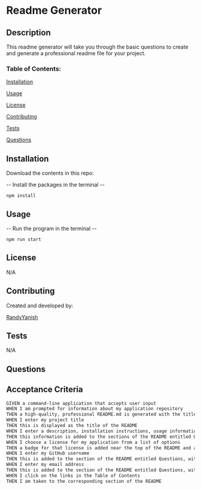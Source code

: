 # Readme Generator

## Description

This readme generator will take you through the basic questions to create and generate a professional readme file for your project.

### Table of Contents:

[Installation](#installation)

[Usage](#usage)

[License](#license)

[Contributing](#contributing)

[Tests](#tests)

[Questions](#questions)

## Installation

Download the contents in this repo:

-- Install the packages in the terminal --
```node
npm install
```

## Usage

-- Run the program in the terminal --
```node
npm run start
```

## License

N/A

## Contributing

Created and developed by:

[RandyYanish](github.com/RandyYanish)

## Tests

N/A

## Questions



## Acceptance Criteria

```md
GIVEN a command-line application that accepts user input
WHEN I am prompted for information about my application repository
THEN a high-quality, professional README.md is generated with the title of my project and sections entitled Description, Table of Contents, Installation, Usage, License, Contributing, Tests, and Questions
WHEN I enter my project title
THEN this is displayed as the title of the README
WHEN I enter a description, installation instructions, usage information, contribution guidelines, and test instructions
THEN this information is added to the sections of the README entitled Description, Installation, Usage, Contributing, and Tests
WHEN I choose a license for my application from a list of options
THEN a badge for that license is added near the top of the README and a notice is added to the section of the README entitled License that explains which license the application is covered under
WHEN I enter my GitHub username
THEN this is added to the section of the README entitled Questions, with a link to my GitHub profile
WHEN I enter my email address
THEN this is added to the section of the README entitled Questions, with instructions on how to reach me with additional questions
WHEN I click on the links in the Table of Contents
THEN I am taken to the corresponding section of the README
```


